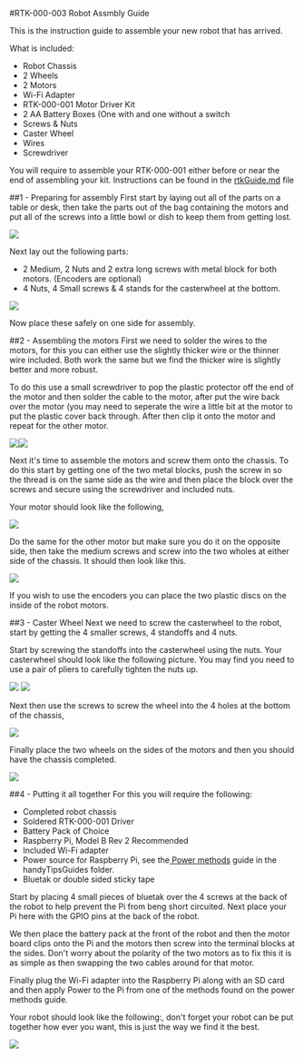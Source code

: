 #RTK-000-003 Robot Assmbly Guide

This is the instruction guide to assemble your new robot that has arrived. 

What is included:

* Robot Chassis
* 2 Wheels
* 2 Motors
* Wi-Fi Adapter
* RTK-000-001 Motor Driver Kit
* 2 AA Battery Boxes (One with and one without a switch
* Screws & Nuts
* Caster Wheel
* Wires
* Screwdriver

You will require to assemble your RTK-000-001 either before or near the end of assembling your kit. Instructions can be found in the <a href="rtkGuide.md" target="_blank">rtkGuide.md</a> file

##1 - Preparing for assembly
First start by laying out all of the parts on a table or desk, then take the parts out of the bag containing the motors and put all of the screws into a little bowl or dish to keep them from getting lost.

<a href="" target="_blank"><img src="robotAssembly/1.JPG"/></a>

Next lay out the following parts:

* 2 Medium, 2 Nuts and 2 extra long screws with metal block for both motors. (Encoders are optional)
* 4 Nuts, 4 Small screws & 4 stands for the casterwheel at the bottom.

<a href="" target="_blank"><img src="robotAssembly/3.JPG"/></a>

Now place these safely on one side for assembly.


##2 - Assembling the motors
First we need to solder the wires to the motors, for this you can either use the slightly thicker wire or the thinner wire included. Both work the same but we find the thicker wire is slightly better and more robust.

To do this use a small screwdriver to pop the plastic protector off the end of the motor and then solder the cable to the motor, after put the wire back over the motor (you may need to seperate the wire a little bit at the motor to put the plastic cover back through. After then clip it onto the motor and repeat for the other motor.

<a href="" target="_blank"><img src="robotAssembly/4.JPG"/></a><a href="" target="_blank"><img src="robotAssembly/4-1.JPG"/></a>

Next it's time to assemble the motors and screw them onto the chassis. To do this start by getting one of the two metal blocks, push the screw in so the thread is on the same side as the wire and then place the block over the screws and secure using the screwdriver and included nuts.

Your motor should look like the following,

<a href="" target="_blank"><img src="robotAssembly/4-2.JPG"/></a>

Do the same for the other motor but make sure you do it on the opposite side, then take the medium screws and screw into the two wholes at either side of the chassis. It should then look like this.

<a href="" target="_blank"><img src="robotAssembly/4-3.JPG"/></a>


If you wish to use the encoders you can place the two plastic discs on the inside of the robot motors.

##3 - Caster Wheel
Next we need to screw the casterwheel to the robot, start by getting the 4 smaller screws, 4 standoffs and 4 nuts.

Start by screwing the standoffs into the casterwheel using the nuts. Your casterwheel should look like the following picture. You may find you need to use a pair of pliers to carefully tighten the nuts up.

<a href="" target="_blank"><img src="robotAssembly/5.JPG"/></a> <a href="" target="_blank"><img src="robotAssembly/5-1.JPG"/></a>

Next then use the screws to screw the wheel into the 4 holes at the bottom of the chassis, 

<a href="" target="_blank"><img src="robotAssembly/5-2.JPG"/></a>

Finally place the two wheels on the sides of the motors and then you should have the chassis completed.

<a href="" target="_blank"><img src="robotAssembly/6.JPG"/></a>


##4 - Putting it all together
For this you will require the following:

* Completed robot chassis
* Soldered RTK-000-001 Driver
* Battery Pack of Choice
* Raspberry Pi, Model B Rev 2 Recommended
* Included Wi-Fi adapter
* Power source for Raspberry Pi, see the<a href="../handyTipsGuides/powerMethods.md" target="_blank"> Power methods</a> guide in the handyTipsGuides folder.
* Bluetak or double sided sticky tape

Start by placing 4 small pieces of bluetak over the 4 screws at the back of the robot to help prevent the Pi from beng short circuited. Next place your Pi here with the GPIO pins at the back of the robot.

We then place the battery pack at the front of the robot and then the motor board clips onto the Pi and the motors then screw into the terminal blocks at the sides. Don't worry about the polarity of the two motors as to fix this it is as simple as then swapping the two cables around for that motor.

Finally plug the Wi-Fi adapter into the Raspberry Pi  along with an SD card and then apply Power to the Pi from one of the methods found on the power methods guide.

Your robot should look like the following:, don't forget your robot can be put together how ever you want, this is just the way we find it the best.

<a href="" target="_blank"><img src="robotAssembly/finalGit.JPG"/></a>

